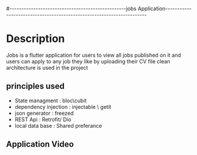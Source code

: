 #-------------------------------------------------jobs Application----------------------------------------------------------------------

# Description
Jobs is a flutter application for users to view all jobs published on it and users can apply to any job they like by uploading their CV file 
clean architecture is used in the project  

## principles used 
- State managment : bloc\cubit
- dependency injection : injectable \ getit 
- json generator : freezed 
- REST Api : Retrofit/ Dio 
- local data base : Shared preferance 
## Application Video



